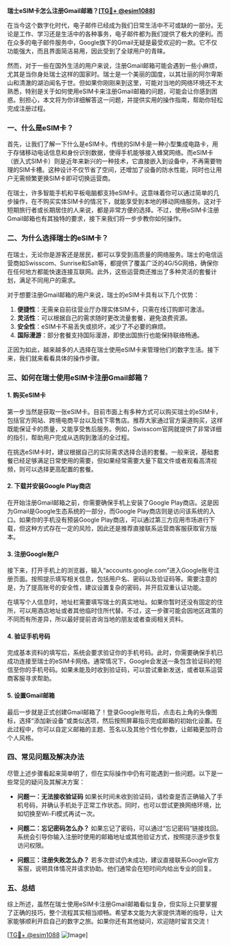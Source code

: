 **瑞士eSIM卡怎么注册Gmail邮箱？[[TG💪+ @esim1088](https://t.me/s/esim1088)]**

在当今这个数字化时代，电子邮件已经成为我们日常生活中不可或缺的一部分。无论是工作、学习还是生活中的各种事务，电子邮件都为我们提供了极大的便利。而在众多的电子邮件服务中，Google旗下的Gmail无疑是最受欢迎的一款。它不仅功能强大，而且界面简洁易用，因此受到了全球用户的青睐。

然而，对于一些在国外生活的用户来说，注册Gmail邮箱可能会遇到一些小麻烦，尤其是当你身处瑞士这样的国家时。瑞士是一个美丽的国度，以其壮丽的阿尔卑斯山和清澈的湖泊闻名于世。但如果你刚刚来到这里，可能对当地的网络环境还不太熟悉，特别是关于如何使用eSIM卡来注册Gmail邮箱的问题，可能会让你感到困惑。别担心，本文将为你详细解答这一问题，并提供实用的操作指南，帮助你轻松完成注册过程。

### 一、什么是eSIM卡？

首先，让我们了解一下什么是eSIM卡。传统的SIM卡是一种小型集成电路卡，用于存储移动电话信息和身份识别数据，使得手机能够接入蜂窝网络。而eSIM卡（嵌入式SIM卡）则是近年来新兴的一种技术，它直接嵌入到设备中，不再需要物理的SIM卡槽。这种设计不仅节省了空间，还增加了设备的防水性能，同时也让用户无需频繁更换SIM卡即可切换运营商。

在瑞士，许多智能手机和平板电脑都支持eSIM卡。这意味着你可以通过简单的几步操作，在不购买实体SIM卡的情况下，就能享受到本地的移动网络服务。这对于短期旅行者或长期居住的人来说，都是非常方便的选择。不过，使用eSIM卡注册Gmail邮箱也有其独特的要求，接下来我们将一步步教你如何操作。

### 二、为什么选择瑞士的eSIM卡？

在瑞士，无论你是游客还是居民，都可以享受到高质量的网络服务。瑞士的电信运营商如Swisscom、Sunrise和Salt等，都提供了覆盖广泛的4G/5G网络，确保你在任何地方都能快速连接互联网。此外，这些运营商还推出了多种灵活的套餐计划，满足不同用户的需求。

对于想要注册Gmail邮箱的用户来说，瑞士的eSIM卡具有以下几个优势：

1. **便捷性**：无需亲自前往营业厅办理实体SIM卡，只需在线订购即可激活。
2. **灵活性**：可以根据自己的需求随时更改流量套餐，避免浪费资源。
3. **安全性**：eSIM卡不易丢失或损坏，减少了不必要的麻烦。
4. **国际漫游**：部分套餐支持国际漫游，即使出国旅行也能保持联络畅通。

正因为如此，越来越多的人选择在瑞士使用eSIM卡来管理他们的数字生活。接下来，我们就来看看具体的操作步骤。

### 三、如何在瑞士使用eSIM卡注册Gmail邮箱？

#### 1. 购买eSIM卡

第一步当然是获取一张eSIM卡。目前市面上有多种方式可以购买瑞士的eSIM卡，包括官方网站、跨境电商平台以及线下零售店。推荐大家通过官方渠道购买，这样既能保证卡的质量，又能享受售后服务。例如，Swisscom官网就提供了非常详细的指引，帮助用户完成从选购到激活的全过程。

在挑选eSIM卡时，建议根据自己的实际需求选择合适的套餐。一般来说，基础套餐已经足够满足日常使用的需要，但如果经常需要大量下载文件或者观看高清视频，则可以选择更高配置的套餐。

#### 2. 下载并安装Google Play商店

在开始注册Gmail邮箱之前，你需要确保手机上安装了Google Play商店。这是因为Gmail是Google生态系统的一部分，而Google Play商店则是访问该系统的入口。如果你的手机没有预装Google Play商店，可以通过第三方应用市场进行下载，但这种方式存在一定的风险，因此还是推荐直接联系运营商客服获取官方版本。

#### 3. 注册Google账户

接下来，打开手机上的浏览器，输入“accounts.google.com”进入Google账号注册页面。按照提示填写相关信息，包括用户名、密码以及验证码等。需要注意的是，为了提高账号的安全性，建议设置复杂的密码，并开启双重认证功能。

在填写个人信息时，地址栏需要填写瑞士的真实地址。如果你暂时还没有固定的住所，可以用酒店地址或者其他临时住所代替。不过，这一步骤可能会因地区政策的不同而有所差异，所以最好提前咨询当地的朋友或者查阅相关资料。

#### 4. 验证手机号码

完成基本资料的填写后，系统会要求验证你的手机号码。此时，你需要确保手机已成功连接至瑞士的eSIM卡网络。通常情况下，Google会发送一条包含验证码的短信至你的手机号码。如果未能及时收到验证码，可以尝试重新发送，或者联系运营商客服寻求帮助。

#### 5. 设置Gmail邮箱

最后一步就是正式创建Gmail邮箱了！登录Google账号后，点击右上角的头像图标，选择“添加新设备”或类似选项，然后按照屏幕指示完成邮箱的初始化设置。在此过程中，你可以自定义邮箱的主题、签名以及其他个性化参数，让邮箱更加符合个人风格。

### 四、常见问题及解决办法

尽管上述步骤看起来简单明了，但在实际操作中仍有可能遇到一些问题。以下是一些常见的疑问及其解决方案：

- **问题一：无法接收验证码**
  如果长时间未收到验证码，请检查是否正确输入了手机号码，并确认手机处于正常工作状态。同时，也可以尝试更换网络环境，比如切换至Wi-Fi模式再试一次。

- **问题二：忘记密码怎么办？**
  如果忘记了密码，可以通过“忘记密码”链接找回。系统会引导你输入注册时使用的邮箱地址或其他验证方式，按照提示逐步恢复访问权限。

- **问题三：注册失败怎么办？**
  若多次尝试仍未成功，建议直接联系Google官方客服，说明具体情况并请求协助。他们通常会在短时间内给出专业的回复。

### 五、总结

综上所述，虽然在瑞士使用eSIM卡注册Gmail邮箱看似复杂，但实际上只要掌握了正确的技巧，整个流程其实相当顺畅。希望本文能为大家提供清晰的指导，让大家能够顺利开启自己的数字之旅。如果你还有其他疑问，欢迎随时留言交流！

[[TG💪+ @esim1088](https://t.me/s/esim1088) ![Image](https://i.postimg.cc/4NQfJmqS/Snipaste-2025-05-13-00-14-12.png)]